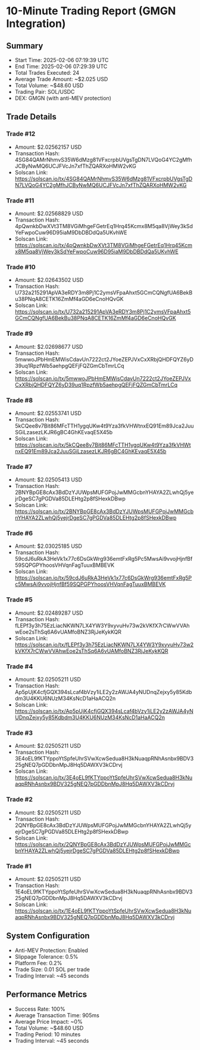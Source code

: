 # 10-Minute Trading Report (GMGN Integration)

## Summary
- Start Time: 2025-02-06 07:19:39 UTC
- End Time: 2025-02-06 07:29:39 UTC
- Total Trades Executed: 24
- Average Trade Amount: ~$2.025 USD
- Total Volume: ~$48.60 USD
- Trading Pair: SOL/USDC
- DEX: GMGN (with anti-MEV protection)

## Trade Details

### Trade #12
- Amount: $2.02562157 USD
- Transaction Hash: 4SG84QAMrNhmvS35W6dMzg81VFxcrpbUVgsTgDN7LVQoG4YC2gMfhJCByNwMQ6UCJFVcJn7xfThZQARXoHMW2vKG
- Solscan Link: https://solscan.io/tx/4SG84QAMrNhmvS35W6dMzg81VFxcrpbUVgsTgDN7LVQoG4YC2gMfhJCByNwMQ6UCJFVcJn7xfThZQARXoHMW2vKG

### Trade #11
- Amount: $2.02568829 USD
- Transaction Hash: 4pQwnkbDwXVt3TM8VGiMhgeFGetrEq1Hrq45Kcmx8M5qa8VjWey3kSdYeFwpoCuw96D95iaM9DbDBDdQa5UKvhWE
- Solscan Link: https://solscan.io/tx/4pQwnkbDwXVt3TM8VGiMhgeFGetrEq1Hrq45Kcmx8M5qa8VjWey3kSdYeFwpoCuw96D95iaM9DbDBDdQa5UKvhWE

### Trade #10
- Amount: $2.02643502 USD
- Transaction Hash: U732a215291ApVA3eRDY3m8Pj1C2ymsVFpaAhxt5GCmCQNgfUA6BekBu38PNqA8CETK16ZmMf4aGD6eCnoHQvGK
- Solscan Link: https://solscan.io/tx/U732a215291ApVA3eRDY3m8Pj1C2ymsVFpaAhxt5GCmCQNgfUA6BekBu38PNqA8CETK16ZmMf4aGD6eCnoHQvGK

### Trade #9
- Amount: $2.02698677 USD
- Transaction Hash: 5mwwoJPbHmEMWisCdavUn7222ct2JYoeZEPJVxCxXRbjQHDFQYZ6yD39uq1RpzfWb5aehpgQEFjFQZGmCbTmrLCq
- Solscan Link: https://solscan.io/tx/5mwwoJPbHmEMWisCdavUn7222ct2JYoeZEPJVxCxXRbjQHDFQYZ6yD39uq1RpzfWb5aehpgQEFjFQZGmCbTmrLCq

### Trade #8
- Amount: $2.02553741 USD
- Transaction Hash: 5kCQee8v7Bit86MFcTTH1ygqUKw4t9Yza3fkVHWtnxEQ91Em89Jca2JuuSGiLzasezLKJR6gBC4GhKEvaqE5X45b
- Solscan Link: https://solscan.io/tx/5kCQee8v7Bit86MFcTTH1ygqUKw4t9Yza3fkVHWtnxEQ91Em89Jca2JuuSGiLzasezLKJR6gBC4GhKEvaqE5X45b

### Trade #7
- Amount: $2.02505413 USD
- Transaction Hash: 2BNYBpGE8cAx3BdDzYJUWpsMUFGPojJwMMGcbnYHAYA2ZLwhQj5yejrDgeSC7gPGDVa85DLEHtg2p8fSHexkDBwp
- Solscan Link: https://solscan.io/tx/2BNYBpGE8cAx3BdDzYJUWpsMUFGPojJwMMGcbnYHAYA2ZLwhQj5yejrDgeSC7gPGDVa85DLEHtg2p8fSHexkDBwp

### Trade #6
- Amount: $2.03025185 USD
- Transaction Hash: 59cdJ6uRkA3HeVk1x77c6DsGkWrg936emtFxRg5Pc5MwsAi9vvojHjnfBf59SQPGPYhoosVHVqnFagTuuxBMBEVK
- Solscan Link: https://solscan.io/tx/59cdJ6uRkA3HeVk1x77c6DsGkWrg936emtFxRg5Pc5MwsAi9vvojHjnfBf59SQPGPYhoosVHVqnFagTuuxBMBEVK

### Trade #5
- Amount: $2.02489287 USD
- Transaction Hash: fLEPf3y3h75EzLiacNKWN7LX4YW3Y9xyvuHv73w2kVKfX7rCWwVVAhwEoe2sThSq6A6vUAMfoBNZ3RjJeKykKQR
- Solscan Link: https://solscan.io/tx/fLEPf3y3h75EzLiacNKWN7LX4YW3Y9xyvuHv73w2kVKfX7rCWwVVAhwEoe2sThSq6A6vUAMfoBNZ3RjJeKykKQR

### Trade #4
- Amount: $2.02505211 USD
- Transaction Hash: Ap5pUjK4cfjGQX394sLcaf4bVzy1iLE2y2zAWJA4yNUDnqZejxy5y85Kdbdm3U4KKU6NUzM34KsNcD1aHaACQ2n
- Solscan Link: https://solscan.io/tx/Ap5pUjK4cfjGQX394sLcaf4bVzy1iLE2y2zAWJA4yNUDnqZejxy5y85Kdbdm3U4KKU6NUzM34KsNcD1aHaACQ2n

### Trade #3
- Amount: $2.02505211 USD
- Transaction Hash: 3E4oEL9fKTYppoYtSpfeUhrSVwXcwSedua8H3kNuaqpRNhAsnbx9BDV325gNEQ7pGDDbnMpJ8Hq5DAWXV3kCDrvj
- Solscan Link: https://solscan.io/tx/3E4oEL9fKTYppoYtSpfeUhrSVwXcwSedua8H3kNuaqpRNhAsnbx9BDV325gNEQ7pGDDbnMpJ8Hq5DAWXV3kCDrvj

### Trade #2
- Amount: $2.02505211 USD
- Transaction Hash: 2QNYBpGE8cAx3BdDzYJUWpsMUFGPojJwMMGcbnYHAYA2ZLwhQj5yejrDgeSC7gPGDVa85DLEHtg2p8fSHexkDBwp
- Solscan Link: https://solscan.io/tx/2QNYBpGE8cAx3BdDzYJUWpsMUFGPojJwMMGcbnYHAYA2ZLwhQj5yejrDgeSC7gPGDVa85DLEHtg2p8fSHexkDBwp

### Trade #1
- Amount: $2.02505211 USD
- Transaction Hash: 1E4oEL9fKTYppoYtSpfeUhrSVwXcwSedua8H3kNuaqpRNhAsnbx9BDV325gNEQ7pGDDbnMpJ8Hq5DAWXV3kCDrvj
- Solscan Link: https://solscan.io/tx/1E4oEL9fKTYppoYtSpfeUhrSVwXcwSedua8H3kNuaqpRNhAsnbx9BDV325gNEQ7pGDDbnMpJ8Hq5DAWXV3kCDrvj

## System Configuration
- Anti-MEV Protection: Enabled
- Slippage Tolerance: 0.5%
- Platform Fee: 0.2%
- Trade Size: 0.01 SOL per trade
- Trading Interval: ~45 seconds

## Performance Metrics
- Success Rate: 100%
- Average Transaction Time: 905ms
- Average Price Impact: ~0%
- Total Volume: ~$48.60 USD
- Trading Period: 10 minutes
- Trading Interval: ~45 seconds
